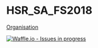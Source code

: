 # HSR_SA_FS2018

[Organisation](Organisation.md)

[![Waffle.io - Issues in progress](https://badge.waffle.io/night28/HSR_BA.png?label=in%20progress&title=In%20Progress)](http://waffle.io/night28/HSR_BA)